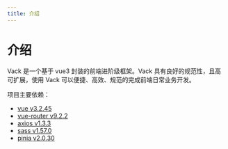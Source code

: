 ```yaml
---
title: 介绍
---
```


# 介绍

Vack 是一个基于 vue3 封装的前端进阶级框架。Vack 具有良好的规范性，且高可扩展，使用 Vack 可以便捷、高效、规范的完成前端日常业务开发。

项目主要依赖：

+ [vue v3.2.45](https://cn.vuejs.org/)
+ [vue-router v9.2.2](https://router.vuejs.org/zh/)
+ [axios v1.3.3](https://www.axios-http.cn/)
+ [sass v1.57.0](https://www.sass.hk/)
+ [pinia v2.0.30](https://pinia.web3doc.top/)
